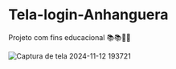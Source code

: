 # Tela-login-Anhanguera
Projeto com fins educacional 📚📚🚀🚀

![Captura de tela 2024-11-12 193721](https://github.com/user-attachments/assets/2bb17f4b-d347-4896-92db-af163d8f9701)
